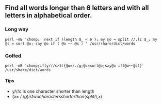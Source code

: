 ## Find all words longer than 6 letters and with all letters in alphabetical order.

### Long way

    perl -nE 'chomp;  next if (length $_ < 6 ); my @o = split //,lc $_; my @s = sort @o; say @o if ( @o ~~ @s ) ' /usr/share/dict/words  

### Golfed 

    perl -nE 'chomp;if(y///c>5){@o=/./g;@s=sort@o;say@o if(@o~~@s)}' /usr/share/dict/words


#### Tips

- y///c is one character shorter than length
- ($x=~/./g) is two characters shorter than (split//,$x)
